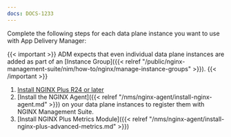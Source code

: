 ```yaml
---
docs: DOCS-1233
---
```


Complete the following steps for each data plane instance you want to use with App Delivery Manager:

   {{< important >}}
   ADM expects that even individual data plane instances are added as part of an [Instance Group]({{< relref "/public/nginx-management-suite/nim/how-to/nginx/manage-instance-groups" >}}).
    {{< /important >}}

1. [Install NGINX Plus R24 or later](https://docs.nginx.com/nginx/admin-guide/installing-nginx/installing-nginx-plus/)
2. [Install the NGINX Agent]({{< relref "/nms/nginx-agent/install-nginx-agent.md" >}}) on your data plane instances to register them with NGINX Management Suite.
3. [Install NGINX Plus Metrics Module]({{< relref "/nms/nginx-agent/install-nginx-plus-advanced-metrics.md" >}})

